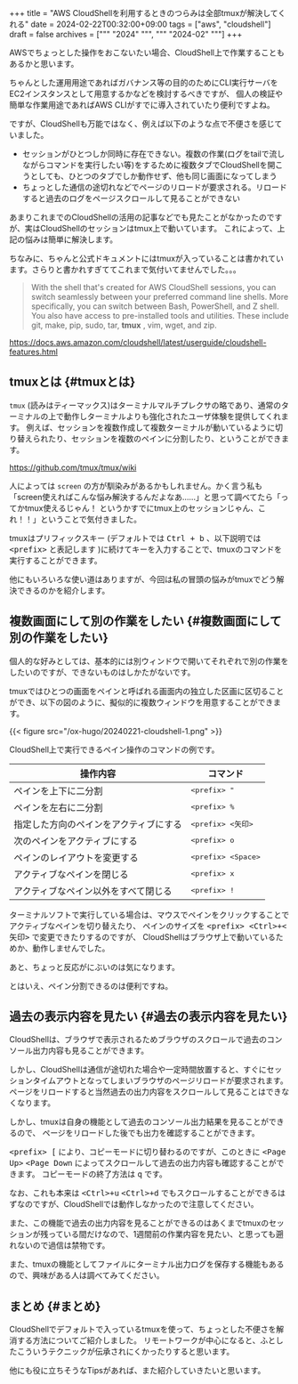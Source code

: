 +++
title = "AWS CloudShellを利用するときのつらみは全部tmuxが解決してくれる"
date = 2024-02-22T00:32:00+09:00
tags = ["aws", "cloudshell"]
draft = false
archives = ["""
  "2024"
  """, """
  "2024-02"
  """]
+++

AWSでちょっとした操作をおこないたい場合、CloudShell上で作業することもあるかと思います。

ちゃんとした運用用途であればガバナンス等の目的のためにCLI実行サーバをEC2インスタンスとして用意するかなどを検討するべきですが、
個人の検証や簡単な作業用途であればAWS CLIがすでに導入されていたり便利ですよね。

ですが、CloudShellも万能ではなく、例えば以下のような点で不便さを感じていました。

-   セッションがひとつしか同時に存在できない。複数の作業(ログをtailで流しながらコマンドを実行したい等)をするために複数タブでCloudShellを開こうとしても、ひとつのタブでしか動作せず、他も同じ画面になってしまう
-   ちょっとした通信の途切れなどでページのリロードが要求される。リロードすると過去のログをページスクロールして見ることができない

あまりこれまでのCloudShellの活用の記事などでも見たことがなかったのですが、実はCloudShellのセッションはtmux上で動いています。
これによって、上記の悩みは簡単に解決します。

ちなみに、ちゃんと公式ドキュメントにはtmuxが入っていることは書かれています。さらりと書かれすぎててこれまで気付いてませんでした。。。

> With the shell that's created for AWS CloudShell sessions, you can switch seamlessly between your preferred command line shells. More specifically, you can switch between Bash, PowerShell, and Z shell. You also have access to pre-installed tools and utilities. These include git, make, pip, sudo, tar, **tmux** , vim, wget, and zip.

<https://docs.aws.amazon.com/cloudshell/latest/userguide/cloudshell-features.html>


## tmuxとは {#tmuxとは}

`tmux` (読みはティーマックス)はターミナルマルチプレクサの略であり、通常のターミナルの上で動作しターミナルよりも強化されたユーザ体験を提供してくれます。
例えば、セッションを複数作成して複数ターミナルが動いているように切り替えられたり、セッションを複数のペインに分割したり、ということができます。

<https://github.com/tmux/tmux/wiki>

人によっては `screen` の方が馴染みがあるかもしれません。かく言う私も「screen使えればこんな悩み解決するんだよなあ……」と思って調べてたら「ってかtmux使えるじゃん！ というかすでにtmux上のセッションじゃん、これ！！」ということで気付きました。

tmuxはプリフィックスキー (デフォルトでは <kbd>Ctrl + b</kbd> 、以下説明では <kbd>&lt;prefix&gt;</kbd> と表記します )に続けてキーを入力することで、tmuxのコマンドを実行することができます。

他にもいろいろな使い道はありますが、今回は私の冒頭の悩みがtmuxでどう解決できるのかを紹介します。


## 複数画面にして別の作業をしたい {#複数画面にして別の作業をしたい}

個人的な好みとしては、基本的には別ウィンドウで開いてそれぞれで別の作業をしたいのですが、できないものはしかたがないです。

tmuxではひとつの画面をペインと呼ばれる画面内の独立した区画に区切ることができ、以下の図のように、擬似的に複数ウィンドウを用意することができます。

{{< figure src="/ox-hugo/20240221-cloudshell-1.png" >}}

CloudShell上で実行できるペイン操作のコマンドの例です。

| 操作内容            | コマンド                                |
|-----------------|-------------------------------------|
| ペインを上下に二分割 | <kbd>&lt;prefix&gt; \"</kbd>            |
| ペインを左右に二分割 | <kbd>&lt;prefix&gt; %</kbd>             |
| 指定した方向のペインをアクティブにする | <kbd>&lt;prefix&gt; &lt;矢印&gt;</kbd>  |
| 次のペインをアクティブにする | <kbd>&lt;prefix&gt; o</kbd>             |
| ペインのレイアウトを変更する | <kbd>&lt;prefix&gt; &lt;Space&gt;</kbd> |
| アクティブなペインを閉じる | <kbd>&lt;prefix&gt; x</kbd>             |
| アクティブなペイン以外をすべて閉じる | <kbd>&lt;prefix&gt; !</kbd>             |

ターミナルソフトで実行している場合は、マウスでペインをクリックすることでアクティブなペインを切り替えたり、
ペインのサイズを <kbd>&lt;prefix&gt; &lt;Ctrl&gt;+&lt;矢印&gt;</kbd> で変更できたりするのですが、
CloudShellはブラウザ上で動いているためか、動作しませんでした。

あと、ちょっと反応がにぶいのは気になります。

とはいえ、ペイン分割できるのは便利ですね。


## 過去の表示内容を見たい {#過去の表示内容を見たい}

CloudShellは、ブラウザで表示されるためブラウザのスクロールで過去のコンソール出力内容も見ることができます。

しかし、CloudShellは通信が途切れた場合や一定時間放置すると、すぐにセッションタイムアウトとなってしまいブラウザのページリロードが要求されます。
ページをリロードすると当然過去の出力内容をスクロールして見ることはできなくなります。

しかし、tmuxは自身の機能として過去のコンソール出力結果を見ることができるので、
ページをリロードした後でも出力を確認することができます。

<kbd>&lt;prefix&gt; [</kbd> により、コピーモードに切り替わるのですが、このときに <kbd>&lt;Page Up&gt;</kbd> <kbd>&lt;Page Down</kbd> によってスクロールして過去の出力内容も確認することができます。
コピーモードの終了方法は <kbd>q</kbd> です。

なお、これも本来は <kbd>&lt;Ctrl&gt;+u</kbd> <kbd>&lt;Ctrl&gt;+d</kbd> でもスクロールすることができるはずなのですが、CloudShellでは動作しなかったので注意してください。

また、この機能で過去の出力内容を見ることができるのはあくまでtmuxのセッションが残っている間だけなので、1週間前の作業内容を見たい、と思っても遡れないので過信は禁物です。

また、tmuxの機能としてファイルにターミナル出力ログを保存する機能もあるので、興味がある人は調べてみてください。


## まとめ {#まとめ}

CloudShellでデフォルトで入っているtmuxを使って、ちょっとした不便さを解消する方法についてご紹介しました。
リモートワークが中心になると、ふとしたこういうテクニックが伝承されにくかったりすると思います。

他にも役に立ちそうなTipsがあれば、また紹介していきたいと思います。
